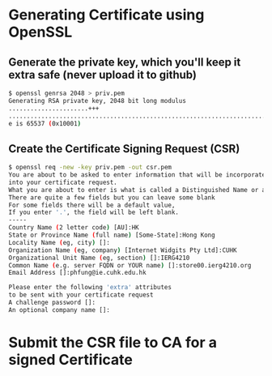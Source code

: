 # Generating Certificate using OpenSSL


## Generate the private key, which you'll keep it extra safe (never upload it to github)
```sh
$ openssl genrsa 2048 > priv.pem
Generating RSA private key, 2048 bit long modulus
......................+++
....................................................................................................................................+++
e is 65537 (0x10001)
```

## Create the Certificate Signing Request (CSR)
```sh
$ openssl req -new -key priv.pem -out csr.pem
You are about to be asked to enter information that will be incorporated
into your certificate request.
What you are about to enter is what is called a Distinguished Name or a DN.
There are quite a few fields but you can leave some blank
For some fields there will be a default value,
If you enter '.', the field will be left blank.
-----
Country Name (2 letter code) [AU]:HK
State or Province Name (full name) [Some-State]:Hong Kong
Locality Name (eg, city) []:
Organization Name (eg, company) [Internet Widgits Pty Ltd]:CUHK
Organizational Unit Name (eg, section) []:IERG4210
Common Name (e.g. server FQDN or YOUR name) []:store00.ierg4210.org    
Email Address []:phfung@ie.cuhk.edu.hk

Please enter the following 'extra' attributes
to be sent with your certificate request
A challenge password []:
An optional company name []:
```

# Submit the CSR file to CA for a signed Certificate


